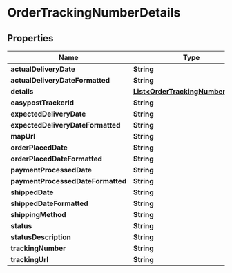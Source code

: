 

# OrderTrackingNumberDetails


## Properties

| Name | Type | Description | Notes |
|------------ | ------------- | ------------- | -------------|
|**actualDeliveryDate** | **String** |  |  [optional] |
|**actualDeliveryDateFormatted** | **String** |  |  [optional] |
|**details** | [**List&lt;OrderTrackingNumberDetail&gt;**](OrderTrackingNumberDetail.md) |  |  [optional] |
|**easypostTrackerId** | **String** |  |  [optional] |
|**expectedDeliveryDate** | **String** |  |  [optional] |
|**expectedDeliveryDateFormatted** | **String** |  |  [optional] |
|**mapUrl** | **String** |  |  [optional] |
|**orderPlacedDate** | **String** |  |  [optional] |
|**orderPlacedDateFormatted** | **String** |  |  [optional] |
|**paymentProcessedDate** | **String** |  |  [optional] |
|**paymentProcessedDateFormatted** | **String** |  |  [optional] |
|**shippedDate** | **String** |  |  [optional] |
|**shippedDateFormatted** | **String** |  |  [optional] |
|**shippingMethod** | **String** |  |  [optional] |
|**status** | **String** |  |  [optional] |
|**statusDescription** | **String** |  |  [optional] |
|**trackingNumber** | **String** |  |  [optional] |
|**trackingUrl** | **String** |  |  [optional] |



